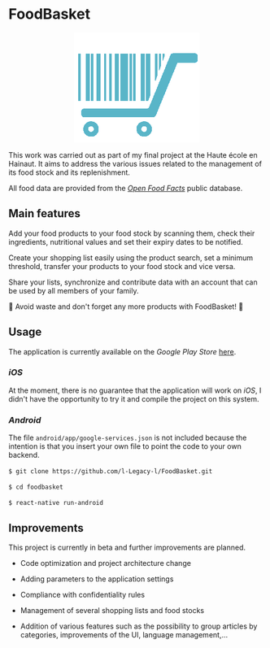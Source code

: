 # FoodBasket

<p align="center">
  <img src="https://github.com/l-Legacy-l/FoodBasket/blob/master/assets/FoodBasket.png">
</p>

This work was carried out as part of my final project at the Haute école en Hainaut. It aims to address the various issues related to the management of its food stock and its replenishment.

All food data are provided from the *[Open Food Facts](https://world.openfoodfacts.org)* public database.

## Main features
 
Add your food products to your food stock by scanning them, check their ingredients, nutritional values and set their expiry dates to be notified.

Create your shopping list easily using the product search, set a minimum threshold, transfer your products to your food stock and vice versa.

Share your lists, synchronize and contribute data with an account that can be used by all members of your family.

🌳 Avoid waste and don't forget any more products with FoodBasket! 🌳


## Usage
The application is currently available on the *Google Play Store* [here](https://play.google.com/store/apps/details?id=com.foodbasket=com.foodbasket).

### *iOS*
At the moment, there is no guarantee that the application will work on *iOS*, I didn't have the opportunity to try it and compile the project on this system.

### *Android*

The file `android/app/google-services.json` is not included because the intention is that you insert your own file to point the code to your own backend.

`$ git clone https://github.com/l-Legacy-l/FoodBasket.git`

`$ cd foodbasket`

`$ react-native run-android`

## Improvements
This project is currently in beta and further improvements are planned.
- Code optimization and project architecture change

- Adding parameters to the application settings

- Compliance with confidentiality rules

- Management of several shopping lists and food stocks

- Addition of various features such as the possibility to group articles by categories, improvements of the UI, language management,...